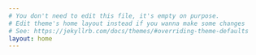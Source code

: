```yaml
---
# You don't need to edit this file, it's empty on purpose.
# Edit theme's home layout instead if you wanna make some changes
# See: https://jekyllrb.com/docs/themes/#overriding-theme-defaults
layout: home
---
```


<script src="//ajax.googleapis.com/ajax/libs/jquery/1.11.0/jquery.min.js"></script>

<script>
  function resizeIframe(obj) {
    obj.style.height = obj.contentWindow.document.body.scrollHeight + 'px';
  }
</script>
